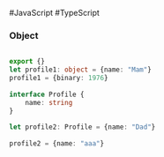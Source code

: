 #JavaScript #TypeScript 

### Object

```typescript

export {}  
let profile1: object = {name: "Mam"}  
profile1 = {binary: 1976}  
  
interface Profile {  
    name: string  
}  
  
let profile2: Profile = {name: "Dad"}  
  
profile2 = {name: "aaa"}

```